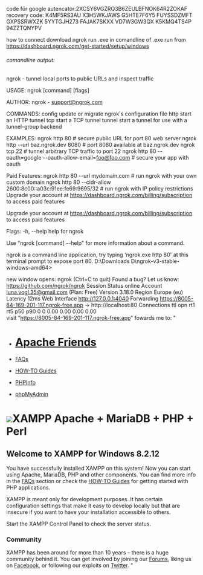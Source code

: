 code für google autencator:2XCSY6VGZRQ3B6ZEULBFNOK64R2ZOKAF
recovery code:
K4MF5RS3AU
X3H5WKJAWS
G5HTE7F6Y5
FUYSSDZMFT
GXPSSRWXZK
5YYTGJH273
FAJAK7SKXX
VD7W3GW3QX
K5KMQ4TS4P
94ZZTQNYPV

how to connect
download ngrok
run .exe
in comandline of .exe run from https://dashboard.ngrok.com/get-started/setup/windows
###### comandline output:
ngrok - tunnel local ports to public URLs and inspect traffic

USAGE:
  ngrok [command] [flags]

AUTHOR:
  ngrok - <support@ngrok.com>

COMMANDS:
  config          update or migrate ngrok's configuration file
  http            start an HTTP tunnel
  tcp             start a TCP tunnel
  tunnel          start a tunnel for use with a tunnel-group backend

EXAMPLES:
  ngrok http 80                                                 # secure public URL for port 80 web server
  ngrok http --url baz.ngrok.dev 8080                           # port 8080 available at baz.ngrok.dev
  ngrok tcp 22                                                  # tunnel arbitrary TCP traffic to port 22
  ngrok http 80 --oauth=google --oauth-allow-email=foo@foo.com  # secure your app with oauth

Paid Features:
  ngrok http 80 --url mydomain.com                              # run ngrok with your own custom domain
  ngrok http 80 --cidr-allow 2600:8c00::a03c:91ee:fe69:9695/32  # run ngrok with IP policy restrictions
  Upgrade your account at https://dashboard.ngrok.com/billing/subscription to access paid features

Upgrade your account at https://dashboard.ngrok.com/billing/subscription to access paid features

Flags:
  -h, --help      help for ngrok

Use "ngrok [command] --help" for more information about a command.

ngrok is a command line application, try typing 'ngrok.exe http 80'
at this terminal prompt to expose port 80.
D:\Downloads D\ngrok-v3-stable-windows-amd64>

new window opens:
ngrok                                                                                                   (Ctrl+C to quit)                                                                                                                        Found a bug? Let us know: https://github.com/ngrok/ngrok                                                                                                                                                                                        Session Status                online                                                                                    Account                       luna.vogl.35@gmail.com (Plan: Free)                                                       Version                       3.18.0                                                                                    Region                        Europe (eu)                                                                               Latency                       12ms                                                                                      Web Interface                 http://127.0.0.1:4040                                                                     Forwarding                    https://8005-84-169-201-117.ngrok-free.app -> http://localhost:80                                                                                                                                                 Connections                   ttl     opn     rt1     rt5     p50     p90                                                                             0       0       0.00    0.00    0.00    0.00                                                                                                                                                                                                                                                                                                                                                                                
visit "https://8005-84-169-201-117.ngrok-free.app"  fowards me to:
"
- # [Apache Friends](https://8005-84-169-201-117.ngrok-free.app/dashboard/index.html)
    

- [FAQs](https://8005-84-169-201-117.ngrok-free.app/dashboard/faq.html)
- [HOW-TO Guides](https://8005-84-169-201-117.ngrok-free.app/dashboard/howto.html)
- [PHPInfo](https://8005-84-169-201-117.ngrok-free.app/dashboard/phpinfo.php)
- [phpMyAdmin](https://8005-84-169-201-117.ngrok-free.app/phpmyadmin/)

# ![](https://8005-84-169-201-117.ngrok-free.app/dashboard/images/xampp-logo.svg)XAMPP Apache + MariaDB + PHP + Perl

## Welcome to XAMPP for Windows 8.2.12

You have successfully installed XAMPP on this system! Now you can start using Apache, MariaDB, PHP and other components. You can find more info in the [FAQs](https://8005-84-169-201-117.ngrok-free.app/dashboard/faq.html) section or check the [HOW-TO Guides](https://8005-84-169-201-117.ngrok-free.app/dashboard/howto.html) for getting started with PHP applications.

XAMPP is meant only for development purposes. It has certain configuration settings that make it easy to develop locally but that are insecure if you want to have your installation accessible to others.

Start the XAMPP Control Panel to check the server status.

### Community

XAMPP has been around for more than 10 years – there is a huge community behind it. You can get involved by joining our [Forums](https://community.apachefriends.org), liking us on [Facebook](https://www.facebook.com/we.are.xampp), or following our exploits on [Twitter](https://twitter.com/apachefriends).
"
